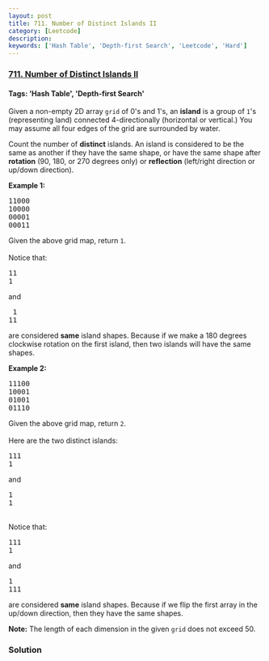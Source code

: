 ```yaml
---
layout: post
title: 711. Number of Distinct Islands II
category: [Leetcode]
description: 
keywords: ['Hash Table', 'Depth-first Search', 'Leetcode', 'Hard']
---
```

### [711. Number of Distinct Islands II](https://leetcode.com/problems/number-of-distinct-islands-ii)

#### Tags: 'Hash Table', 'Depth-first Search'

<div class="content__u3I1 question-content__JfgR"><div><p>Given a non-empty 2D array <code>grid</code> of 0's and 1's, an <b>island</b> is a group of <code>1</code>'s (representing land) connected 4-directionally (horizontal or vertical.)  You may assume all four edges of the grid are surrounded by water.</p>
<p>Count the number of <b>distinct</b> islands.  An island is considered to be the same as another if they have the same shape, or have the same shape after <b>rotation</b> (90, 180, or 270 degrees only) or <b>reflection</b> (left/right direction or up/down direction).</p>
<p><b>Example 1:</b><br/>
</p><pre>11000
10000
00001
00011
</pre>
Given the above grid map, return <code>1</code>.
<br/><br/>
Notice that:
<pre>11
1
</pre>
and
<pre> 1
11
</pre>
are considered <b>same</b> island shapes. Because if we make a 180 degrees clockwise rotation on the first island, then two islands will have the same shapes.
<p></p>
<p><b>Example 2:</b><br/>
</p><pre>11100
10001
01001
01110</pre>
Given the above grid map, return <code>2</code>.<br/>
<br/>
Here are the two distinct islands:
<pre>111
1
</pre>
and
<pre>1
1
</pre>
<br/>
Notice that:
<pre>111
1
</pre>
and
<pre>1
111
</pre>
are considered <b>same</b> island shapes. Because if we flip the first array in the up/down direction, then they have the same shapes.
<p></p>
<p><b>Note:</b>
The length of each dimension in the given <code>grid</code> does not exceed 50.
</p></div></div>

### Solution
